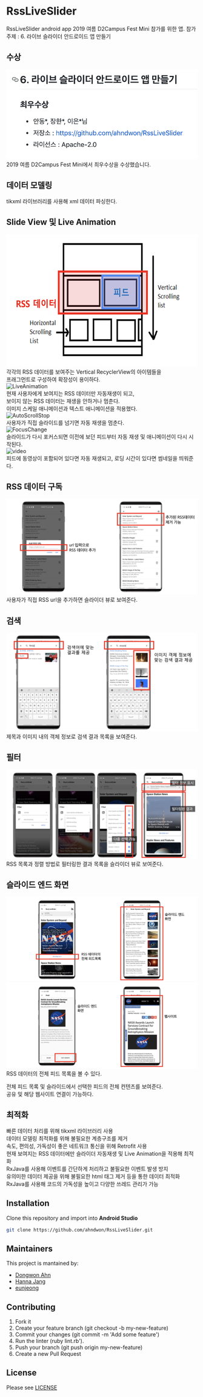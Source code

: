 # RssLiveSlider
RssLiveSlider android app
2019 여름 D2Campus Fest Mini 참가를 위한 앱.
참가 주제 : 6. 라이브 슬라이더 안드로이드 앱 만들기 

## 수상
<img src="./image/award.png" />
2019 여름 D2Campus Fest Mini에서 최우수상을 수상했습니다.

## 데이터 모델링
tikxml 라이브러리를 사용해 xml 데이터 파싱한다.

## Slide View 및 Live Animation
<img src="./image/SlideView.png" height="350"></img>   
각각의 RSS 데이터를 보여주는 Vertical RecyclerView의 아이템들을   
프래그먼트로 구성하여 확장성이 용이하다.  
![LiveAnimation](./image/LiveAnimation.gif)   
현재 사용자에게 보여지는 RSS 데이터만 자동재생이 되고,   
보이지 않는 RSS 데이터는 재생을 안하거나 멈춘다.  
이미지 스케일 애니메이션과 텍스트 애니메이션을 적용했다.    
![AutoScrollStop](./image/AutoScrollStop.gif)   
사용자가 직접 슬라이드를 넘기면 자동 재생을 멈춘다.  
![FocusChange](./image/FocusChange.gif)   
슬라이드가 다시 포커스되면 이전에 보던 피드부터 자동 재생 및 애니메이션이 다시 시작된다.  
![video](./image/video.gif)   
피드에 동영상이 포함되어 있다면 자동 재생되고, 로딩 시간이 있다면 썸네일을 띄워준다.

## RSS 데이터 구독
![subscribe](./image/subscribe.png)  
사용자가 직접 RSS url을 추가하면 슬라이더 뷰로 보여준다.

## 검색
![search](./image/search.png)  
제목과 이미지 내의 객체 정보로 검색 결과 목록을 보여준다.

## 필터
![filter](./image/filter.png)  
RSS 목록과 정렬 방법로 필터링한 결과 목록을 슬라이더 뷰로 보여준다.

## 슬라이드 엔드 화면
![SlideEnd1](./image/SlideEnd1.png) ![SlideEnd2](./image/SlideEnd2.png)  
RSS 데이터의 전체 피드 목록을 볼 수 있다.

전체 피드 목록 및 슬라이드에서 선택한 피드의 전체 컨텐츠를 보여준다.  
공유 및 해당 웹사이트 연결이 가능하다.

## 최적화
빠른 데이터 처리를 위해 tikxml 라이브러리 사용     
데이터 모델링 최적화를 위해 불필요한 계층구조를 제거   
속도, 편의성, 가독성이 좋은 네트워크 통신을 위해 Retrofit 사용   
현재 보여지는 RSS 데이터에만 슬라이더 자동재생 및 Live Animation을 적용해 최적화  
RxJava를 사용해 이벤트를 간단하게 처리하고 불필요한 이벤트 발생 방지   
유의미한 데이터 제공을 위해 불필요한 html 태그 제거 등을 통한 데이터 최적화   
RxJava를 사용해 코드의 가독성을 높이고 다양한 쓰레드 관리가 가능   

## Installation
Clone this repository and import into **Android Studio**
```bash
git clone https://github.com/ahndwon/RssLiveSlider.git
```


## Maintainers
This project is mantained by:
* [Dongwon Ahn](https://github.com/ahndwon)
* [Hanna Jang](https://github.com/hannaS2)
* [eunjeong](https://github.com/eunjeongS2)


## Contributing

1. Fork it
2. Create your feature branch (git checkout -b my-new-feature)
3. Commit your changes (git commit -m 'Add some feature')
4. Run the linter (ruby lint.rb').
5. Push your branch (git push origin my-new-feature)
6. Create a new Pull Request

## License
Please see [LICENSE](./LICENSE)



